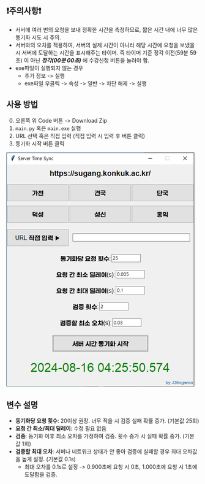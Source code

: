## ❗주의사항❗
- 서버에 여러 번의 요청을 보내 정확한 시간을 측정하므로, 짧은 시간 내에 너무 많은 동기화 시도 시 주의.
- 서버와의 오차를 적용하여, 서버의 실제 시간이 아니라 해당 시간에 요청을 보냈을 시 서버에 도달하는 시간을 표시해주는 타이머. 즉 타이머 기준 정각 이전(59분 59초) 이 아닌 ***정각(00분 00초)*** 에 수강신청 버튼을 눌러야 함.
- exe파일이 실행되지 않는 경우
  - 추가 정보 -> 실행
  - exe파일 우클릭 -> 속성 -> 일반 -> 차단 해제 -> 실행
## 사용 방법

0. 오른쪽 위 Code 버튼 -> Download Zip
1. `main.py` 혹은 `main.exe` 실행
2. URL 선택 혹은 직접 입력 (직접 입력 시 입력 후 버튼 클릭)
3. 동기화 시작 버튼 클릭

![설정 예시](images/example1.png)

## 변수 설명
- **동기화당 요청 횟수**: 20이상 권장. 너무 적을 시 검증 실패 확률 증가. (기본값 25회)
- **요청 간 최소/최대 딜레이**: 수정 필요 없음
- **검증**: 동기화 이후 최소 오차를 가정하여 검증. 횟수 증가 시 실패 확률 증가. (기본값 1회) 
- **검증할 최대 오차**: 서버나 네트워크 상태가 안 좋아 검증에 실패할 경우 최대 오차값을 높게 설정. (기본값 0.1s) 
  - 최대 오차를 0.1s로 설정 -> 0.900초에 요청 시 0초, 1.000초에 요청 시 1초에 도달함을 검증.
